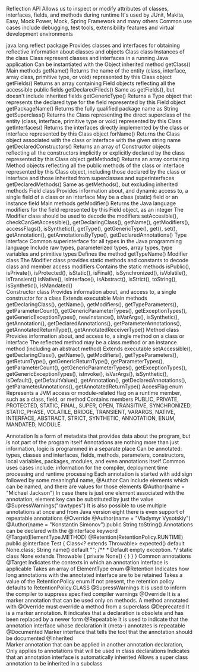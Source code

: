 Reflection API
  Allows us to inspect or modify attributes of classes, interfaces, fields, and methods during runtime
  It's used by JUnit, Makita, Easy, Mock Power, Mock, Spring Framework and many others
  Common use cases include debugging, test tools, extensibility features and virtual development environments

java.lang.reflect package
  Provides classes and interfaces for obtaining reflective information about classes and objects
  Class class
    Instances of the class Class represent classes and interfaces in a running Java application
    Can be instantiated with the Object inherited method getClass()
    Main methods
      getName()
        Returns the name of the entity (class, interface, array class, primitive type, or void) represented by this Class object
      getFields()
        Returns an array containing Field objects reflecting all the accessible public fields
      getDeclaredFileds()
        Same as getFields(), but doesn't include inherited fields
      getGenericType()
        Returns a Type object that represents the declared type for the field represented by this Field object
      getPackageName()
        Returns the fully qualified package name as String
      getSuperclass()
        Returns the Class representing the direct superclass of the entity (class, interface, primitive type or void) 
          represented by this Class
      getInterfaces()
        Returns the interfaces directly implemented by the class or interface represented by this Class object
      forName()
        Returns the Class object associated with the class or interface with the given string name
      getDeclaredConstructors()
        Returns an array of Constructor objects reflecting all the constructors 
          implicitly or explicitly declared by the class represented by this Class object
      getMethods()
        Returns an array containing Method objects reflecting all the public methods of the class or interface 
          represented by this Class object, including those declared by the class or interface 
          and those inherited from superclasses and superinterfaces
      getDeclaredMethods()
        Same as getMethods(), but excluding inherited methods
  Field class
    Provides information about, and dynamic access to, a single field of a class or an interface
    May be a class (static) field or an instance field
    Main methods
      getModifier()
        Returns the Java language modifiers for the field represented by this Field object, as an integer
        The Modifier class should be used to decode the modifiers
      setAccesible(), checkCanSetAccessible(), getDeclaringClass(), getName(), getModifiers(), accessFlags(),
      isSynthetic(), getType(), getGenericType(), get(), set(), getAnnotation(), getAnnotationsByType(), getDeclaredAnnotations()
  Type interface
    Common superinterface for all types in the Java programming language
      Include raw types, parameterized types, array types, type variables and primitive types
    Defines the method getTypeName()
  Modifier class
    The Modifier class provides static methods and constants to decode class and member access modifiers
    Contains the static methods
      isPublic(), isPrivate(), isProtected(), isStatic(), isFinal(), isSynchronized(), isVolatile(), isTransient()
      isNative(), isInterface(), isAbstract(), isStrict(), toString(), isSynthetic(), isMandated()  
  Constructor class
    Provides information about, and access to, a single constructor for a class
    Extends executable
    Main methods
      getDeclaringClass(), getName(), getModifiers(), getTypeParameters(), getParameterCount(), 
      getGenericParameterTypes(), getExceptionTypes(), getGenericExceptionTypes(), newInstance(), 
      isVarArgs(), isSynthetic(), getAnnotation(), getDeclaredAnnotations(), getParameterAnnotations(),
      getAnnotatedReturnType(), getAnnotatedReceiverType()
  Method class
    Provides information about, and access to, a single method on a class or interface
    The reflected method may be a class method or an instance method (including an abstract method)
    Extends executable
      setAccessible(), getDeclaringClass(), getName(), getModifiers(), getTypeParameters(), getReturnType(),
      getGenericReturnType(), getParameterTypes(), getParameterCount(), getGenericParameterTypes(), 
      getExceptionTypes(), getGenericExceptionTypes(), isInvoke(), isVarArgs(), isSynthetic(), isDefault(),
      getDefaultValue(), getAnnotation(), getDeclaredAnnotations(), getParameterAnnotations(), getAnnotatedReturnType()
  AccesFlag enum
    Represents a JVM access or module-related flag on a runtime member, such as a class, field, or method
    Contains members
      PUBLIC, PRIVATE, PROTECTED, STATIC, FINAL, SUPER, OPEN, TRANSITIVE, SYNCHRONIZED, STATIC_PHASE, VOLATILE,
      BRIDGE, TRANSIENT, VARARGS, NATIVE, INTERFACE, ABSTRACT, STRICT, SYNTHETIC, ANNOTATION, ENUM, MANDATED, MODULE

Annotation
  Is a form of metadata that provides data about the program, but is not part of the program itself
    Annotations are nothing more than just information, logic is programmed in a separate place
  Can be annotated: types, classes and interfaces, fields, methods, parameters, constructors, 
    local variables, packages, modules, and even annotations itself
  Common uses cases include: information for the compiler, deployment time processing and runtime processing
  Each annotation is started with add sign followed by some meaningful name, 
    @Author
  Can include elements which can be named, and there are values for those elements
    @Author(name = "Michael Jackson")
  In case there is just one element associated with the annotation, element key can be substituted by just the value
    @SupressWarnings("rawtypes")
  It is also possible to use multiple annotations at once and from Java version eight there is even support
    of repeatable annotations
      @Override
	    @Author(name = "Vladymyr Vysotskiy")
	    @Author(name = "Konstantin Simonov")
	    public String toString()
  Annotations can be declared with the @interface keyword
    @Target(ElementType.METHOD) 
    @Retention(RetentionPolicy.RUNTIME)
    public @interface Test {
      Class<? extends Throwable> expected() default None.class;
	    String name() default "";
        /**
         * Default empty exception.
         */
        static class None extends Throwable {
            private None() {
            }
        }
    }
  Common annotations
    @Target
      Indicates the contexts in which an annotation interface is applicable
      Takes an array of ElementType enum
    @Retention
      Indicates how long annotations with the annotated interface are to be retained
      Takes a value of the RetentionPolicy enum
      If not present, the retention policy defaults to RetentionPolicy.CLASS
    @SupressWarnings
      It is used to inform the compiler to suppress specified compiler warnings
    @Override
      It is a marker annotation that can be used only on methods. A method annotated with @Override must override a method from a superclass
    @Deprecated
      It is a marker annotation. It indicates that a declaration is obsolete and has been replaced by a newer form
    @Repeatable
      It is used to indicate that the annotation interface whose declaration it (meta-) annotates is repeatable
    @Documented 
      Marker interface that tells the tool that the annotation should be documented
    @Inherited  
      Marker annotation that can be applied in another annotation declaration, 
      Only applies to annotations that will be used in class declarations
      Indicates that an annotation interface is automatically inherited
      Allows a super class annotation to be inherited in a subclass